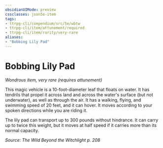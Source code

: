 ```yaml
---
obsidianUIMode: preview
cssclasses: json5e-item
tags:
- ttrpg-cli/compendium/src/5e/wbtw
- ttrpg-cli/item/attunement/required
- ttrpg-cli/item/rarity/very-rare
aliases: 
- "Bobbing Lily Pad"
---
```

# Bobbing Lily Pad
*Wondrous item, very rare (requires attunement)*  



This magic vehicle is a 10-foot-diameter leaf that floats on water. It has tendrils that propel it across land and across the water's surface (but not underwater), as well as through the air. It has a walking, flying, and swimming speed of 20 feet, and it can hover. It moves according to your spoken directions while you are riding it.

The lily pad can transport up to 300 pounds without hindrance. It can carry up to twice this weight, but it moves at half speed if it carries more than its normal capacity.

*Source: The Wild Beyond the Witchlight p. 208*